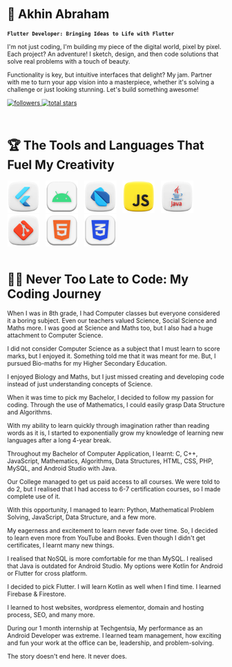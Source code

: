 <html>
   <body>
         <div>
   <h1>🎯 Akhin Abraham</h1>

**`Flutter Developer: Bringing Ideas to Life with Flutter`**

I'm not just coding, I'm building my piece of the digital world, pixel by pixel. Each project? An adventure! I sketch, design, and then code solutions that solve real problems with a touch of beauty.

Functionality is key, but intuitive interfaces that delight? My jam. Partner with me to turn your app vision into a masterpiece, whether it's solving a challenge or just looking stunning. Let's build something awesome!

   <p align="left">
      <a href="https://github.com/theakhinabraham?tab=followers">
         <img alt="followers" title="Follow me on Github" src="https://custom-icon-badges.demolab.com/github/followers/theakhinabraham?color=B9FBFF&labelColor=B9FBFF&style=for-the-badge&logo=person-add&label=Follow&logoColor=black"/>
      </a>
      <a href="https://github.com/theakhinabraham?tab=repositories&sort=stargazers">
         <img alt="total stars" title="Total stars on GitHub" src="https://custom-icon-badges.demolab.com/github/stars/theakhinabraham?color=B9FBFF&style=for-the-badge&labelColor=000000&logo=star"/>
      </a>
   </p>
<br>
</div>

<div>
   <h1>🏆 The Tools and Languages That Fuel My Creativity</h1>
   <img alt="Flutter" height=75px style="padding-right:10px;" src="/img/Flutter.png"/>
   <img alt="Android" height=75px style="padding-right:10px;" src="/img/Android.png"/>
   <img alt="Dart" height=75px style="padding-right:10px;" src="/img/Dart.png"/>
   <img alt="JavaScript" height=75px style="padding-right:10px;" src="/img/JavaScript.png"/>
   <img alt="Java" height=75px style="padding-right:10px;" src="/img/Java.png"/>
   <img alt="Git" height=75px style="padding-right:10px;" src="/img/Git.png"/>
   <img alt="HTML" height=75px style="padding-right:10px;" src="/img/HTML.png"/>
   <img alt="CSS" height=75px style="padding-right:10px;" src="/img/CSS.png"/>
   <br>
   <br>  
</div>    

<div>
   <h1>👨‍🚀 Never Too Late to Code: My Coding Journey</h1>

When I was in 8th grade, I had Computer classes but everyone considered it a boring subject. Even our teachers valued Science, Social Science and Maths more. I was good at Science and Maths too, but I also had a huge attachment to Computer Science.

I did not consider Computer Science as a subject that I must learn to score marks, but I enjoyed it. Something told me that it was meant for me. But, I pursued Bio-maths for my Higher Secondary Education.

I enjoyed Biology and Maths, but I just missed creating and developing code instead of just understanding concepts of Science.

When it was time to pick my Bachelor, I decided to follow my passion for coding. Through the use of Mathematics, I could easily grasp Data Structure and Algorithms.

With my ability to learn quickly through imagination rather than reading words as it is, I started to exponentially grow my knowledge of learning new languages after a long 4-year break.

Throughout my Bachelor of Computer Application, I learnt: C, C++, JavaScript, Mathematics, Algorithms, Data Structures, HTML, CSS, PHP, MySQL, and Android Studio with Java.

Our College managed to get us paid access to all courses. We were told to do 2, but I realised that I had access to 6-7 certification courses, so I made complete use of it.

With this opportunity, I managed to learn: Python, Mathematical Problem Solving, JavaScript, Data Structure, and a few more.

My eagerness and excitement to learn never fade over time. So, I decided to learn even more from YouTube and Books. Even though I didn't get certificates, I learnt many new things.

I realised that NoSQL is more comfortable for me than MySQL. I realised that Java is outdated for Android Studio. My options were Kotlin for Android or Flutter for cross platform.

I decided to pick Flutter. I will learn Kotlin as well when I find time. I learned Firebase & Firestore.

I learned to host websites, wordpress elementor, domain and hosting process, SEO, and many more.

During our 1 month internship at Techgentsia, My performance as an Android Developer was extreme. I learned team management, how exciting and fun your work at the office can be, leadership, and problem-solving.

The story doesn't end here. It never does.
</div>
   </body>
</html>
